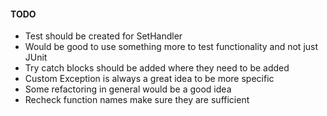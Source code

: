 #### TODO

+ Test should be created for SetHandler
+ Would be good to use something more to test functionality and not just JUnit
+ Try catch blocks should be added where they need to be added
+ Custom Exception is always a great idea to be more specific
+ Some refactoring in general would be a good idea 
+ Recheck function names make sure they are sufficient
